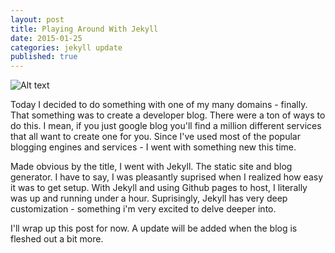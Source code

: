 ```yaml
---
layout: post
title: Playing Around With Jekyll
date: 2015-01-25
categories: jekyll update
published: true
---
```


![Alt text](http://s29.postimg.org/wrg7t6ogn/Github_Ruby.png "Octocat")

Today I decided to do something with one of my many domains - finally. That something was to create
a developer blog. There were a ton of ways to do this. I mean, if you just google blog you'll find 
a million different services that all want to create one for you. Since I've used most of the popular 
blogging engines and services - I went with something new this time. 

Made obvious by the title, I went with Jekyll. The static site and blog generator. 
I have to say, I was pleasantly suprised when I realized how easy it was to get setup. 
With Jekyll and using Github pages to host, I literally was up and running under a hour.
Suprisingly, Jekyll has very deep customization - something i'm very excited to delve deeper into. 

I'll wrap up this post for now. A update will be added when the blog is fleshed out a bit more.